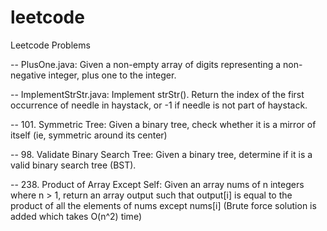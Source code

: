 # leetcode
Leetcode Problems

-- PlusOne.java: Given a non-empty array of digits representing a non-negative integer, plus one to the integer.

-- ImplementStrStr.java: Implement strStr().
   Return the index of the first occurrence of needle in haystack, or -1 if needle is not part of haystack.
   
-- 101. Symmetric Tree: Given a binary tree, check whether it is a mirror of itself (ie, symmetric around its center)

-- 98. Validate Binary Search Tree: Given a binary tree, determine if it is a valid binary search tree (BST).

-- 238. Product of Array Except Self: Given an array nums of n integers where n > 1,  return an array output such that output[i] is 
equal to the product of all the elements of nums except nums[i] (Brute force solution is added which takes O(n^2) time)

